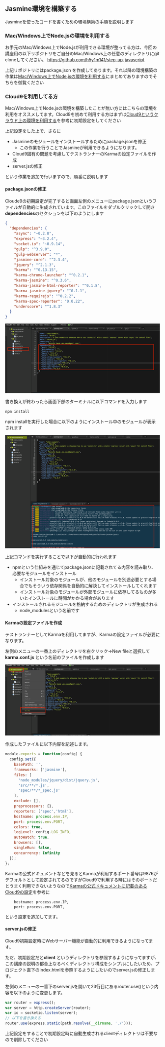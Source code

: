 ## Jasmine環境を構築する

Jasmineを使ったコードを書くための環境構築の手順を説明します

### Mac/Windows上でNode.jsの環境を利用する

お手元のMac/Windows上でNode.jsが利用できる環境が整ってる方は、今回の講座用の以下リポジトリをご自分のMac/Windows上の任意のディレクトリにgit cloneしてください。
https://github.com/h5y1m141/step-up-javascript

上記リポジトリにはpackage.json を作成してあります。それ以降の環境構築の作業は[Mac/Windows上でNode.jsの環境を利用する](../set_up_with_node.md)にまとめてありますのでそちらを御覧ください


### Cloud9を利用してる方

Mac/Windows上でNode.jsの環境を構築したことが無い方にはこちらの環境を利用をオススメしてます。Cloud9を初めて利用する方はまずは[Cloud9というクラウド上の環境を利用する](..//set_up_cloud9.md)を参考に初期設定をしてください

上記設定をした上で、さらに

- Jasmineのモジュールをインストールするためにpackage.jsonを修正
  - この作業を行うことでJasmineが利用できるようになります。
- Cloud9固有の問題を考慮してテストランナーのKarmaの設定ファイルを作成
- server.jsの修正

という作業を追加で行いますので、順番に説明します


#### package.jsonの修正

Cloude9の初期設定が完了すると画面左側のメニューにpackage.jsonというファイルが自動的に生成されています。このファイルをダブルクリックして開き**dependencies**のセクションを以下のようにします

```json
{
  "dependencies": {
    "async": "~0.2.8",
    "express": "~3.2.4",
    "socket.io": "~0.9.14",
    "gulp": "^3.9.0",
    "gulp-webserver": "*",
    "jasmine-core": "^2.3.4",
    "jquery": "^2.1.3",
    "karma": "^0.13.15",
    "karma-chrome-launcher": "^0.2.1",
    "karma-jasmine": "^0.3.6",
    "karma-jasmine-html-reporter": "^0.1.8",
    "karma-jasmine-jquery": "^0.1.1",
    "karma-requirejs": "^0.2.2",
    "karma-spec-reporter": "0.0.22",
    "underscore": "^1.8.3"
  }
}
```

![package.json](../images/package_json.png)

書き換えが終わったら画面下部のターミナルに以下コマンドを入力します


```sh
npm install
```

npm installを実行した場合に以下のようにインストール中のモジュールが表示されます

![npm installの実行中の画面](../images/install_module_with_package_json.png)


上記コマンドを実行することで以下が自動的に行われます

- npmという仕組みを通じてpackage.jsonに記載されてる内容を読み取り、必要なモジュールをインストール
  - インストール対象のモジュールが、他のモジュールを別途必要とする場合でもそういう依存関係を自動的に解決してインストールしてくれます
  - インストール対象のモジュールが外部モジュールに依存してるものが多いとインストールに時間がかかる場合があります
- インストールされるモジュールを格納するためのディレクトリが生成される
  - node_modulesという名前です




#### Karmaの設定ファイルを作成

テストランナーとしてKarmaを利用してますが、Karmaの設定ファイルが必要になります。

左側のメニューの一番上のディレクトリを右クリック→New fileと選択して**karma.conf.js** という名前のファイルを作成します


![Karmaの設定](../images/create_karma_conf.png)


作成したファイルに以下内容を記述します。

```javascript
module.exports = function(config) {
  config.set({
    basePath: '',
    frameworks: ['jasmine'],
    files: [
      'node_modules/jquery/dist/jquery.js',
      'src/**/*.js',
      'spec/**/*_spec.js'
    ],
    exclude: [],
    preprocessors: {},
    reporters: ['spec','html'],
    hostname: process.env.IP,
    port: process.env.PORT,
    colors: true,
    logLevel: config.LOG_INFO,
    autoWatch: true,
    browsers: [],
    singleRun: false,
    concurrency: Infinity
  });
};
```

Karmaの公式ドキュメントなどを見るとKarmaが利用するポート番号は9876がデフォルトとして設定されてるのですがCloud9で利用する時にはそのポートだとうまく利用できないようなので[Karmaの公式ドキュメントに記載のあるCloud9の設定](https://karma-runner.github.io/0.8/plus/Cloud9.html)を参考に

```
    hostname: process.env.IP,
    port: process.env.PORT,
```

という設定を追加してます。


#### server.jsの修正

Cloud9初期設定時にWebサーバー機能が自動的に利用できるようになってます。

ただ、初期設定だと**client** というディレクトリを参照するようになってますが、この講座の説明の都合上なるべくディレクトリ構成をシンプルにしたいため、プロジェクト直下のindex.htmlを参照するようにしたいのでserver.jsの修正します。


左側のメニューの一番下のserver.jsを開いて23行目にあるrouter.use()という内容を以下のように変更します。

```javascript
var router = express();
var server = http.createServer(router);
var io = socketio.listen(server);
// 以下を書き換える
router.use(express.static(path.resolve(__dirname, './')));
```

上記設定をすることで初期設定時に自動生成されるclientディレクトリは不要なので削除してください
